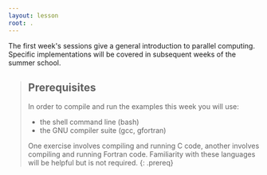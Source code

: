 ```yaml
---
layout: lesson
root: .
---
```

The first week's sessions give a general introduction to parallel computing.
Specific implementations will be covered in subsequent weeks of the summer school.

> ## Prerequisites
>
> In order to compile and run the examples this week you will use:
>
> * the shell command line (bash)
> * the GNU compiler suite (gcc, gfortran)
>
> One exercise involves compiling and running C code, another involves compiling and
> running Fortran code.  Familiarity with these languages will be helpful
> but is not required.
{: .prereq}
